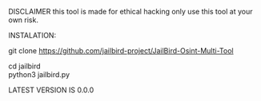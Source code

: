 DISCLAIMER this tool is made for ethical hacking only use this tool at your own risk.

  INSTALATION: 
  
  git clone https://github.com/jailbird-project/JailBird-Osint-Multi-Tool

cd jailbird             
python3 jailbird.py


LATEST VERSION IS 0.0.0
